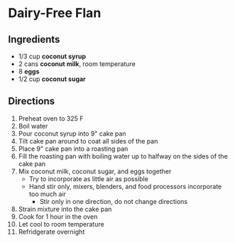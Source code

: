 # Dairy-Free Flan

## Ingredients

- 1/3 cup **coconut syrup**
- 2 cans **coconut milk**, room temperature
- 8 **eggs**
- 1/2 cup **coconut sugar**

## Directions

1. Preheat oven to 325 F
1. Boil water
1. Pour coconut syrup into 9" cake pan
1. Tilt cake pan around to coat all sides of the pan
1. Place 9" cake pan into a roasting pan
1. Fill the roasting pan with boiling water up to halfway on the sides of the cake pan
1. Mix coconut milk, coconut sugar, and eggs together
    - Try to incorporate as little air as possible
    - Hand stir only, mixers, blenders, and food processors incorporate too much air
        - Stir only in one direction, do not change directions
1. Strain mixture into the cake pan
1. Cook for 1 hour in the oven
1. Let cool to room temperature
1. Refridgerate overnight
